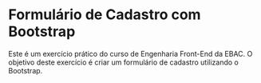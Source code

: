 # Formulário de Cadastro com Bootstrap

Este é um exercício prático do curso de Engenharia Front-End da EBAC. O objetivo deste exercício é criar um formulário de cadastro utilizando o Bootstrap.
